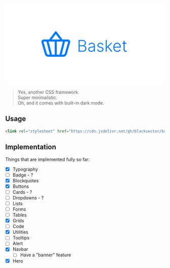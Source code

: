 <p align="center"><img src="docs/imgs/logo-hero.png" style="color: pink;" /></p>

> Yes, another CSS framework. <br />
> Super minimalistic. <br />
> Oh, and it comes with built-in dark mode.

## Usage

```html
<link rel="stylesheet" href="https://cdn.jsdelivr.net/gh/blacksector/basket@latest/dist/basket.min.css">
```

## Implementation

Things that are implemented fully so far:

- [x] Typography
- [ ] Badge - ?
- [x] Blockquotes
- [x] Buttons
- [ ] Cards - ?
- [ ] Dropdowns - ?
- [ ] Lists
- [ ] Forms
- [ ] Tables
- [x] Grids
- [ ] Code
- [x] Utilities
- [ ] Tooltips
- [ ] Alert
- [x] Navbar
   - [ ] Have a "banner" feature
- [x] Hero